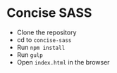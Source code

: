 # Concise SASS

- Clone the repository
- cd to `concise-sass` 
- Run `npm install`
- Run `gulp`
- Open `index.html` in the browser


